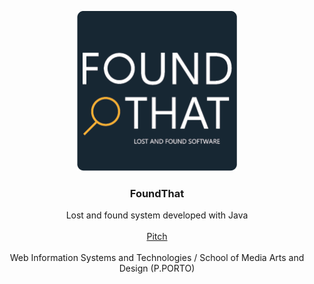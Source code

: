 <p align="center">
  <img src="https://github.com/joaorafaelsantos/FoundThat/blob/master/Logo.png?raw=true" width=256 height=256>

  <h3 align="center"><b>FoundThat</b></h3>

  <p align="center">
    Lost and found system developed with Java
    <br>
    <br>
    <a href="https://www.youtube.com/watch?v=sC33nRWhD_Q">Pitch</a>
    <br>
    <br>
    Web Information Systems and Technologies / School of Media Arts and Design (P.PORTO)
    <br>
    <br>
  </p>
</p>

